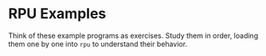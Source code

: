 # RPU Examples
Think of these example programs as exercises. Study them in
order, loading them one by one into `rpu` to understand their
behavior.
